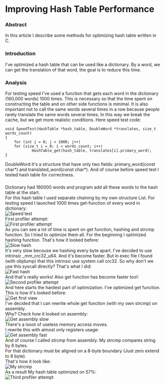 # Improving Hash Table Performance

### Abstract

In this article I describe some methods for optimizing hash table written in C. 

### Introduction
 
I've optimized a hash table that can be used like a dictionary. By a word, we can get the translation of that word,
the goal is to reduce this time. 

### Analysis

For testing speed I've used a function that gets each word in the dictionary (160,000 words) 1000 times.
This is necessary so that the time spent on constructing the table and on other side functions is minimal.
It is also important not to call the same words several times in a row because people rarely translate the same words several times.
In this way we break the cache, but we get more realistic conditions. Here speed test code:  
```
void SpeedTest(HashTable *hash_table, DoubleWord *translates, size_t words_count)
{
    for (int j = 0; j < 1000; j++)
    for (size_t i = 0; i < words_count; i++)
            HashTable_get(hash_table, translates[i].primary_word);
}
```
DoubleWord it's a structure that have only two fields: primary_word(const char*) and translated_word(const char*).
And of course before speed test I tested hash table for correctness.

### 

Dictionary had 160000 words and program add all these words to the hash table at the start.  
For this hash table I used separate chaining by my own structure List. For testing speed I launched 1000 times get-function of every word in dictionary:  
![Speed test](https://github.com/AntonIVT/Optimization/blob/main/images/speed_test.png?raw=true)  
First profiler attempt:  
![First profiler attempt](https://github.com/AntonIVT/Optimization/blob/main/images/vtune_1.png?raw=true)  
As you can see a lot of time is spent on get function, hashing and strcmp function. So I tried to optimize them all.
For the beginning I optimized hashing function. That's how it looked before:  
![Slow hash](https://github.com/AntonIVT/Optimization/blob/main/images/hash_slow.png?raw=true)  
It's very slow becouse we hashing every byte apart. I've decided to use intrinsic _mm_crc32_u64. And it's become faster. But in exec file I found (with objdump)
that this intrinsic use system call crc32. So why don't we use this syscall directly? That's what I did:  
![Fast hash](https://github.com/AntonIVT/Optimization/blob/main/images/hash_asm.png?raw=true)  
And that's really works! Also get function has become faster too!:  
![Second profiler attempt](https://github.com/AntonIVT/Optimization/blob/main/images/vtune_2.png?raw=true)  
And here starts the hardest part of optimization. I've optimized get function. This is how it's looked before:  
![Get first view](https://github.com/AntonIVT/Optimization/blob/main/images/get_1.png?raw=true)  
I've decided that I can rewrite whole get function (with my own strcmp) on assembly.  
Why? Check how it looked on assembly:  
![Get assembly slow](https://github.com/AntonIVT/Optimization/blob/main/images/get_dump.png?raw=true)  
There's a looot of useless memory access moves.  
I rewrite this with almost only registers usage:  
![Get assembly fast](https://github.com/AntonIVT/Optimization/blob/main/images/get_fast.png?raw=true)  
And of course I called strcmp from assembly. My strcmp compares string by 8 bytes.  
For that dictionary must be aligned on a 8-byte boundary (Just zero extend to 8 byte).  
That's how it look like:  
![My strcmp](https://github.com/AntonIVT/Optimization/blob/main/images/strcmp_fast.png?raw=true)  
As a result My hash table optimized on 57%:  
![Third profiler attempt](https://github.com/AntonIVT/Optimization/blob/main/images/vtune_3.png?raw=true)
